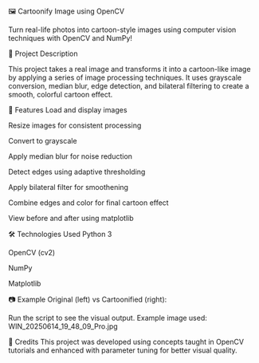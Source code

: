 🖼️ Cartoonify Image using OpenCV

Turn real-life photos into cartoon-style images using computer vision techniques with OpenCV and NumPy!

📌 Project Description

This project takes a real image and transforms it into a cartoon-like image by applying a series of image processing techniques. It uses grayscale conversion, median blur, edge detection, and bilateral filtering to create a smooth, colorful cartoon effect.

🚀 Features
Load and display images

Resize images for consistent processing

Convert to grayscale

Apply median blur for noise reduction

Detect edges using adaptive thresholding

Apply bilateral filter for smoothening

Combine edges and color for final cartoon effect

View before and after using matplotlib

🛠️ Technologies Used
Python 3

OpenCV (cv2)

NumPy

Matplotlib

📷 Example
Original (left) vs Cartoonified (right):

Run the script to see the visual output. Example image used: WIN_20250614_19_48_09_Pro.jpg

🧠 Credits
This project was developed using concepts taught in OpenCV tutorials and enhanced with parameter tuning for better visual quality.
